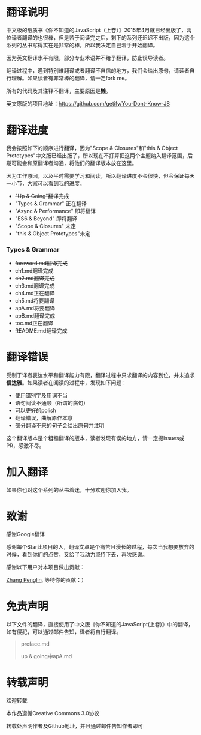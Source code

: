 # 翻译说明

中文版的纸质书《你不知道的JavaScript（上卷）》2015年4月就已经出版了，两位译者翻译的也很棒，但是苦于阅读完之后，剩下的系列还迟迟不出版，因为这个系列的丛书写得实在是非常的棒，所以我决定自己着手开始翻译。

因为英文翻译水平有限，部分专业术语并不给予翻译，防止误导读者。

翻译过程中，遇到特别难翻译或者翻译不自信的地方，我们会给出原句，请读者自行理解。如果读者有非常棒的翻译，请一定fork me。

所有的代码及其注释不翻译，主要原因是**懒**。

英文原版的项目地址：https://github.com/getify/You-Dont-Know-JS

# 翻译进度

我会按照如下的顺序进行翻译，因为"Scope & Closures"和"this & Object Prototypes"中文版已经出版了，所以现在不打算把这两个主题纳入翻译范围，后期可能会和原翻译者沟通，将他们的翻译版本放在这里。

因为工作原因，以及平时需要学习和阅读，所以翻译进度不会很快，但会保证每天一小节，大家可以看到我的进度。

- ~~"Up & Going"翻译完成~~
- "Types & Grammar"   正在翻译
- "Async & Performance" 即将翻译
- "ES6 & Beyond"        即将翻译
- "Scope & Closures"    未定
- "this & Object Prototypes"未定

### Types & Grammar

* ~~foreword.md翻译完成~~
* ~~ch1.md翻译完成~~
* ~~ch2.md翻译完成~~
* ~~ch3.md翻译完成~~
* ch4.md正在翻译
* ch5.md将要翻译
* apA.md将要翻译
* ~~apB.md翻译完成~~
* toc.md正在翻译
* ~~README.md翻译完成~~


# 翻译错误

受制于译者表达水平和翻译能力有限，翻译过程中只求翻译的内容到位，并未追求**信达雅**。如果读者在阅读的过程中，发现如下问题：

* 使用错别字及用词不当
* 语句阅读不通顺（所谓的病句）
* 可以更好的polish
* 翻译错误，曲解原作本意
* 部分翻译不来的句子会给出原句并注明

这个翻译版本是个粗糙翻译的版本，读者发现有误的地方，请一定提Issues或PR，感激不尽。

# 加入翻译

如果你也对这个系列的丛书着迷，十分欢迎你加入我。

# 致谢

感谢Google翻译

感谢每个Star此项目的人，翻译文章是个痛苦且漫长的过程，每次当我想要放弃的时候，看到你们的点赞，又给了我动力坚持下去，再次感谢。

感谢以下用户对本项目做出贡献：

[Zhang Penglin](https://github.com/zhangpenglin), 等待你的贡献：）

# 免责声明

以下文件的翻译，直接使用了中文版《你不知道的JavaScript(上卷)》中的翻译，如有侵犯，可以通过邮件告知，译者将自行翻译。

> preface.md
>
> up & going中apA.md

# 转载声明

欢迎转载

本作品遵循Creative Commons 3.0协议

转载处声明作者及Github地址，并且通过邮件告知作者即可
